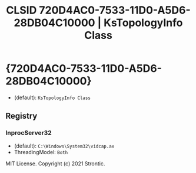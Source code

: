 ﻿---
title: "CLSID 720D4AC0-7533-11D0-A5D6-28DB04C10000 | KsTopologyInfo Class"
excerpt: What is COM-Object CLSID 720D4AC0-7533-11D0-A5D6-28DB04C10000?
---

# {720D4AC0-7533-11D0-A5D6-28DB04C10000}

* (default): `KsTopologyInfo Class`

## Registry


### InprocServer32

* (default): `C:\Windows\System32\vidcap.ax`
* ThreadingModel: `Both`

MIT License. Copyright (c) 2021 Strontic.


